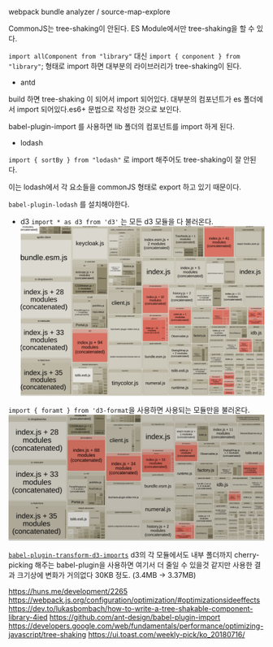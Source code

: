 
webpack bundle analyzer / source-map-explore

CommonJS는 tree-shaking이 안된다. ES Module에서만 tree-shaking을 할 수 있다.

`import allComponent from "library"` 대신 `import { conponent } from "library"`;
형태로 import 하면 대부분의 라이브러리가 tree-shaking이 된다.

- antd 

build 하면 tree-shaking 이 되어서 import 되어있다. 대부분의 컴포넌트가 es 폴더에서 import 되어있다.es6+ 문법으로 작성한 것으로 보인다.

babel-plugin-import 를 사용하면 lib 폴더의 컴포넌트를 import 하게 된다.

- lodash

`import { sortBy } from "lodash"` 로 import 해주어도 tree-shaking이 잘 안된다.

이는 lodash에서 각 요소들을 commonJS 형태로 export 하고 있기 때문이다.

`babel-plugin-lodash` 를 설치해야한다.

- d3
`import * as d3 from 'd3'` 는 모든 d3 모듈을 다 불러온다.
![d3 tree shaking](../assets/images/tree-shaking/d3_not_tree_shaking.png)

`import { foramt } from 'd3-format`을 사용하면 사용되는 모듈만을 불러온다.
![d3 tree shaking](../assets/images/tree-shaking/d3_tree_shaking.png)

[`babel-plugin-transform-d3-imports`](https://www.npmjs.com/package/babel-plugin-transform-d3-imports) 
d3의 각 모듈에서도 내부 폴더까지 cherry-picking 해주는 babel-plugin을 사용하면 여기서 더 줄일 수 있을것 같지만
사용한 결과 크기상에 변화가 거의없다 30KB 정도. (3.4MB -> 3.37MB)


https://huns.me/development/2265
https://webpack.js.org/configuration/optimization/#optimizationsideeffects
https://dev.to/lukasbombach/how-to-write-a-tree-shakable-component-library-4ied
https://github.com/ant-design/babel-plugin-import
https://developers.google.com/web/fundamentals/performance/optimizing-javascript/tree-shaking
https://ui.toast.com/weekly-pick/ko_20180716/
